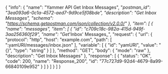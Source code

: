{
  "info": {
    "name": "Yammer API Get Inbox Messages",
    "_postman_id": "3ea093a6-0c1a-4572-aed7-9d9ce5f08bde",
    "description": "Get Inbox Messages",
    "schema": "https://schema.getpostman.com/json/collection/v2.0.0/"
  },
  "item": [
    {
      "name": "messages",
      "item": [
        {
          "id": "c709c18c-982a-415d-949f-3aa256360f29",
          "name": "Get_'Inbox' Messages_",
          "request": {
            "url": {
              "protocol": "http",
              "host": "example.com",
              "path": [
                ":yamURI/messages/inbox.json"
              ],
              "variable": [
                {
                  "id": "yamURI",
                  "value": "{}",
                  "type": "string"
                }
              ]
            },
            "method": "GET",
            "body": {
              "mode": "raw"
            },
            "description": "Get Inbox Messages"
          },
          "response": [
            {
              "status": "OK",
              "code": 200,
              "name": "Response_200",
              "id": "77c727d9-92d4-4679-8a99-66840109e952"
            }
          ]
        }
      ]
    }
  ]
}